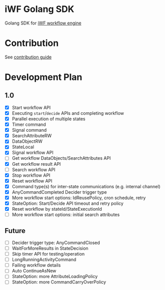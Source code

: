 # iWF Golang SDK
Golang SDK for [iWF workflow engine](https://github.com/indeedeng/iwf)

# Contribution
See [contribution guide](CONTRIBUTION.md)

# Development Plan

## 1.0

- [x] Start workflow API
- [x] Executing `start`/`decide` APIs and completing workflow
- [x] Parallel execution of multiple states
- [x] Timer command
- [x] Signal command
- [x] SearchAttributeRW
- [x] DataObjectRW
- [x] StateLocal
- [x] Signal workflow API
- [ ] Get workflow DataObjects/SearchAttributes API
- [x] Get workflow result API
- [ ] Search workflow API
- [x] Stop workflow API
- [x] Reset workflow API
- [x] Command type(s) for inter-state communications (e.g. internal channel)
- [X] AnyCommandCompleted Decider trigger type
- [x] More workflow start options: IdReusePolicy, cron schedule, retry
- [x] StateOption: Start/Decide API timeout and retry policy
- [x] Reset workflow by stateId/StateExecutionId
- [ ] More workflow start options: initial search attributes

## Future
- [ ] Decider trigger type: AnyCommandClosed
- [ ] WaitForMoreResults in StateDecision
- [ ] Skip timer API for testing/operation
- [ ] LongRunningActivityCommand
- [ ] Failing workflow details
- [ ] Auto ContinueAsNew
- [ ] StateOption: more AttributeLoadingPolicy
- [ ] StateOption: more CommandCarryOverPolicy